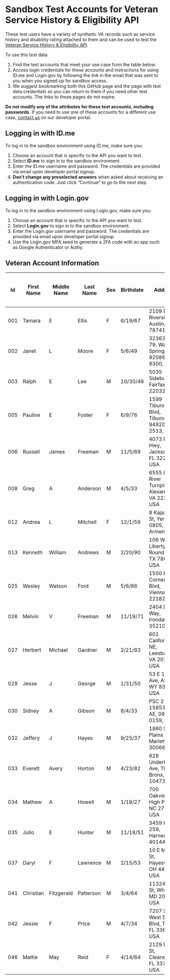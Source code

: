 # Sandbox Test Accounts for Veteran Service History & Eligibility API

These test users have a variety of synthetic VA records such as service history and disability rating attached to them and can be used to test the [Veteran Service History & Eligibility API](https://developer.va.gov/explore/verification/docs/veteran_verification?version=current).

To use this test data
1. Find the test accounts that meet your use case from the table below.
2. Access login credentials for these accounts and instructions for using ID.me and Login.gov by following the link in the email that was sent to you when you signed up for sandbox access.
3. We suggest bookmarking both this GitHub page and the page with test data credentials so you can return to them if you need other test accounts. The links to these pages do not expire.

**Do not modify any of the attributes for these test accounts, including passwords.** If you need to use one of these accounts for a different use case, [contact us](https://developer.va.gov/support/contact-us) on our developer portal.

## Logging in with ID.me

To log in to the sandbox environment using ID.me, make sure you:

  1. Choose an account that is specific to the API you want to test.
  2. Select **ID.me** to sign in to the sandbox environment.
  3. Enter the ID.me username and password. The credentials are provided via email upon developer portal signup.
  4. **Don’t change any preselected answers** when asked about receiving an authentication code. Just click “Continue” to go to the next step.

## Logging in with Login.gov

To log in to the sandbox environment using Login.gov, make sure you:

  1. Choose an account that is specific to the API you want to test.
  2. Select **Login.gov** to sign in to the sandbox environment.
  3. Enter the Login.gov username and password. The credentials are provided via email upon developer portal signup.
  4. Use the Login.gov MFA seed to generate a 2FA code with an app such as Google Authenticator or Authy.

## Veteran Account Information

| Id  | First Name | Middle Name | Last Name | Sex | Birthdate | Address                                               | ICN               | Veteran Verification Status | Veteran Confirmation Status | Disability Rating | Has VA Profile Military Person Data |
|-----|------------|-------------|-----------|-----|-----------|-------------------------------------------------------|-------------------|-----------------------------|-----------------------------|-------------------|-------------------------------------|
| 001 | Tamara     | E           | Ellis     | F   | 6/19/67   | 2109 E Riverside Dr, Austin, TX 78741, USA            | 1012667145V762142 | confirmed                   | confirmed                   | 40                | YES                                 |
| 002 | Janet      | L           | Moore     | F   | 5/6/49    | 32363 CA-79, Warner Springs, CA 92086-9300, USA       | 1012861229V078999 | confirmed                   | confirmed                   | 50                | NO                                  |
| 003 | Ralph      | E           | Lee       | M   | 10/30/48  | 5035 Sideburn Rd, Fairfax, VA 22032, USA              | 1012667169V030190 | confirmed                   | confirmed                   | 60                | NO                                  |
| 005 | Pauline    | E           | Foster    | F   | 6/9/76    | 1599 Tiburon Blvd, Tiburon, CA 94920-2513, USA        | 1012845630V900607 | confirmed                   | confirmed                   | 60                | NO                                  |
| 006 | Russell    | James       | Freeman   | M   | 11/5/69   | 4073 Philips Hwy, Jacksonville, FL 32207, USA         | 1012829910V765228 | confirmed                   | confirmed                   | 30                | NO                                  |
| 008 | Greg       | A           | Anderson  | M   | 4/5/33    | 6555 Little River Turnpike, Alexandria, VA 22312, USA | 1012666182V203559 | not confirmed               | not confirmed               | 50                | NO                                  |
| 012 | Andrea     | L           | Mitchell  | F   | 12/1/59   | 8 Kajaznuni St, Yerevan 0805, Armenia                 | 1012829932V238054 | confirmed                   | confirmed                   | 30                | NO                                  |
| 013 | Kenneth    | William     | Andrews   | M   | 2/20/90   | 106 W Liberty Ave, Round Rock, TX 78664, USA          | 1012667145V762142 | confirmed                   | confirmed                   | 40                | NO                                  |
| 025 | Wesley     | Watson      | Ford      | M   | 5/6/86    | 1500 B Cornerside Blvd, Vienna, VA 22182, USA         | 1012832025V743496 | confirmed                   | confirmed                   | 100               | NO                                  |
| 026 | Melvin     | V           | Freeman   | M   | 11/19/71  | 2404 Derby Way, Irondale, AL 35210, USA               | 1012643310V921518 | confirmed                   | confirmed                   | 100               | NO                                  |
| 027 | Herbert    | Michael     | Gardner   | M   | 2/21/83   | 601 California Dr NE, Leesburg, VA 20176, USA         | 1012845631V882122 | confirmed                   | confirmed                   | 40                | NO                                  |
| 029 | Jesse      | J           | George    | M   | 1/31/50   | 53 E 1st Ave, Afton, WY 83110, USA                    | 1012845632V596441 | confirmed                   | confirmed                   | 30                | NO                                  |
| 030 | Sidney     | A           | Gibson    | M   | 8/4/33    | PSC 2 Box 15853, APO AE, 09012-0159, USA              | 1012832357V534929 | confirmed                   | confirmed                   | null              | NO                                  |
| 032 | Jeffery    | J           | Hayes     | M   | 9/25/37   | 1860 Sandy Plains Rd, Marietta, GA 30066, USA         | 1012845028V591200 | confirmed                   | confirmed                   | 30                | NO                                  |
| 033 | Everett    | Avery       | Horton    | M   | 4/23/82   | 628 Underhill Ave, The Bronx, NY 10473, USA           | 1012826664V603033 | confirmed                   | confirmed                   | null              | NO                                  |
| 034 | Mathew     | A           | Howell    | M   | 1/18/27   | 700 Oakview Rd, High Point, NC 27265, USA             | 1012845636V368566 | confirmed                   | confirmed                   | null              | NO                                  |
| 035 | Julio      | E           | Hunter    | M   | 11/18/51  | 3459 KY-259, Harned, KY 40144, USA                    | 1012666072V702345 | confirmed                   | confirmed                   | 30                | NO                                  |
| 037 | Daryl      | F           | Lawrence  | M   | 2/15/53   | 10 E Main St, Hayesville, OH 44838, USA               | 1012829620V654328 | confirmed                   | confirmed                   | 40                | NO                                  |
| 041 | Christian  | Fitzgerald  | Patterson | M   | 3/4/64    | 11324 Fern St, Wheaton, MD 20902, USA                 | 1012831012V063489 | confirmed                   | confirmed                   | 10                | NO                                  |
| 042 | Jessie     | F           | Price     | M   | 4/7/34    | 7207 S West Shore Blvd, Tampa, FL 33616, USA          | 1012845658V192434 | confirmed                   | confirmed                   | 10                | NO                                  |
| 046 | Mattie     | May         | Reid      | F   | 4/14/64   | 2129 Drew St, Clearwater, FL 33765, USA               | 1012845662V671308 | confirmed                   | confirmed                   | null              | NO                                  |
